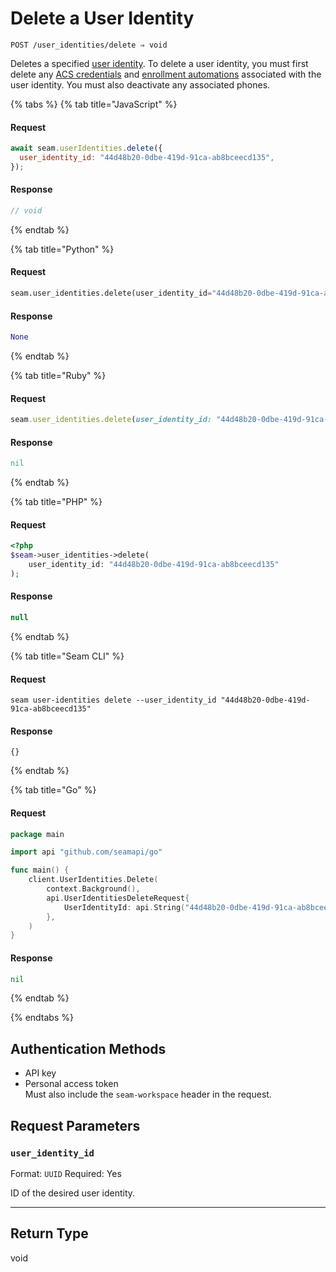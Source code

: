 # Delete a User Identity

```
POST /user_identities/delete ⇒ void
```

Deletes a specified [user identity](https://docs.seam.co/latest/capability-guides/mobile-access-in-development/managing-mobile-app-user-accounts-with-user-identities#what-is-a-user-identity). To delete a user identity, you must first delete any [ACS credentials](https://docs.seam.co/latest/api/access-control-systems/credentials) and [enrollment automations](https://docs.seam.co/latest/api/user_identities/enrollment_automations/delete) associated with the user identity. You must also deactivate any associated phones.

{% tabs %}
{% tab title="JavaScript" %}
#### Request

```javascript
await seam.userIdentities.delete({
  user_identity_id: "44d48b20-0dbe-419d-91ca-ab8bceecd135",
});
```

#### Response

```javascript
// void
```
{% endtab %}

{% tab title="Python" %}
#### Request

```python
seam.user_identities.delete(user_identity_id="44d48b20-0dbe-419d-91ca-ab8bceecd135")
```

#### Response

```python
None
```
{% endtab %}

{% tab title="Ruby" %}
#### Request

```ruby
seam.user_identities.delete(user_identity_id: "44d48b20-0dbe-419d-91ca-ab8bceecd135")
```

#### Response

```ruby
nil
```
{% endtab %}

{% tab title="PHP" %}
#### Request

```php
<?php
$seam->user_identities->delete(
    user_identity_id: "44d48b20-0dbe-419d-91ca-ab8bceecd135"
);
```

#### Response

```php
null
```
{% endtab %}

{% tab title="Seam CLI" %}
#### Request

```seam_cli
seam user-identities delete --user_identity_id "44d48b20-0dbe-419d-91ca-ab8bceecd135"
```

#### Response

```seam_cli
{}
```
{% endtab %}

{% tab title="Go" %}
#### Request

```go
package main

import api "github.com/seamapi/go"

func main() {
	client.UserIdentities.Delete(
		context.Background(),
		api.UserIdentitiesDeleteRequest{
			UserIdentityId: api.String("44d48b20-0dbe-419d-91ca-ab8bceecd135"),
		},
	)
}
```

#### Response

```go
nil
```
{% endtab %}

{% endtabs %}

## Authentication Methods

- API key
- Personal access token
  <br>Must also include the `seam-workspace` header in the request.

## Request Parameters

### `user_identity_id`

Format: `UUID`
Required: Yes

ID of the desired user identity.

***

## Return Type

void
